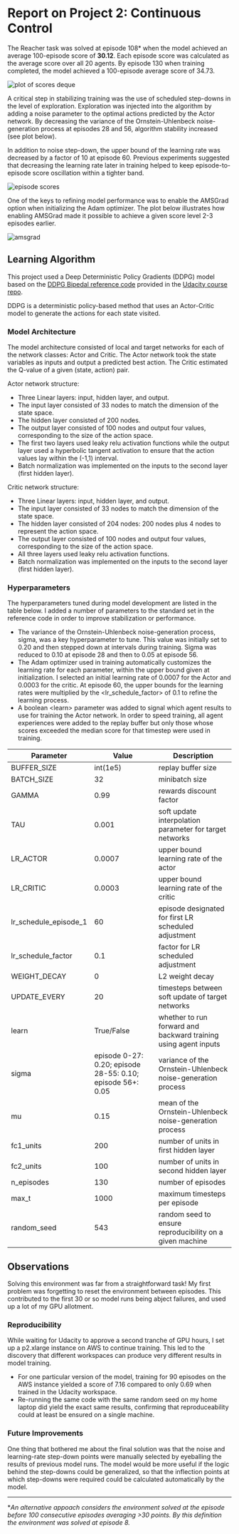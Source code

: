 # Report on Project 2: Continuous Control

The Reacher task was solved at episode 108* when the model achieved an average 100-episode score of **30.12**. Each episode score was calculated as the average score over all 20 agents. By episode 130 when training completed, the model achieved a 100-episode average score of 34.73.

![plot of scores deque](./images/scores_deque.png)

A critical step in stabilizing training was the use of scheduled step-downs in the level of exploration. Exploration was injected into the algorithm by adding a noise parameter to the optimal actions predicted by the Actor network. By decreasing the variance of the Ornstein-Uhlenbeck noise-generation process at episodes 28 and 56, algorithm stability increased (see plot below).  

In addition to noise step-down, the upper bound of the learning rate was decreased by a factor of 10 at episode 60. Previous experiments suggested that decreasing the learning rate later in training helped to keep episode-to-episode score oscillation within a tighter band. 

![episode scores](./images/episode_scores.png)

One of the keys to refining model performance was to enable the AMSGrad option when initializing the Adam optimizer. The plot below illustrates how enabling AMSGrad made it possible to achieve a given score level 2-3 episodes earlier.

![amsgrad](./images/amsgrad.png)

## Learning Algorithm

This project used a Deep Deterministic Policy Gradients (DDPG) model based on the [DDPG Bipedal reference code](https://github.com/udacity/deep-reinforcement-learning/tree/master/ddpg-bipedal) provided in the [Udacity course repo](https://github.com/udacity/deep-reinforcement-learning). 

DDPG is a deterministic policy-based method that uses an Actor-Critic model to generate the actions for each state visited. 

### Model Architecture
The model architecture consisted of local and target networks for each of the network classes: Actor and Critic. The Actor network took the state variables as inputs and output a predicted best action. The Critic estimated the Q-value of a given (state, action) pair. 

Actor network structure:
* Three Linear layers: input, hidden layer, and output.
* The input layer consisted of 33 nodes to match the dimension of the state space.
* The hidden layer consisted of 200 nodes.
* The output layer consisted of 100 nodes and output four values, corresponding to the size of the action space.
* The first two layers used leaky relu activation functions while the output layer used a hyperbolic tangent activation to ensure that the action values lay within the (-1,1) interval.
* Batch normalization was implemented on the inputs to the second layer (first hidden layer).

Critic network structure:
* Three Linear layers: input, hidden layer, and output.
* The input layer consisted of 33 nodes to match the dimension of the state space.
* The hidden layer consisted of 204 nodes: 200 nodes plus 4 nodes to represent the action space.
* The output layer consisted of 100 nodes and output four values, corresponding to the size of the action space.
* All three layers used leaky relu activation functions.
* Batch normalization was implemented on the inputs to the second layer (first hidden layer).

### Hyperparameters

The hyperparameters tuned during model development are listed in the table below. I added a number of parameters to the standard set in the reference code in order to improve stabilization or performance.
* The variance of the Ornstein-Uhlenbeck noise-generation process, sigma, was a key hyperparameter to tune. This value was initially set to 0.20 and then stepped down at intervals during training. Sigma was reduced to 0.10 at episode 28 and then to 0.05 at episode 56. 
* The Adam optimizer used in training automatically customizes the learning rate for each parameter, within the upper bound given at initialization. I selected an initial learning rate of 0.0007 for the Actor and 0.0003 for the critic. At episode 60, the upper bounds for the learning rates were multiplied by the \<lr_schedule_factor> of 0.1 to refine the learning process.   
* A boolean \<learn> parameter was added to signal which agent results to use for training the Actor network. In order to speed training, all agent experiences were added to the replay buffer but only those whose scores exceeded the median score for that timestep were used in training.

| Parameter | Value | Description                                                     |
|-----------|---|-----------------------------------------------------------------|
|BUFFER_SIZE| int(1e5) | replay buffer size                                              |
| BATCH_SIZE | 32 | minibatch size                                                  |
| GAMMA| 0.99 | rewards discount factor                                         |
| TAU| 0.001 | soft update interpolation parameter for target networks         |
|LR_ACTOR| 0.0007 | upper bound learning rate of the actor                          |
| LR_CRITIC| 0.0003 | upper bound learning rate of the critic                         |
| lr_schedule_episode_1 | 60 | episode designated for first LR scheduled adjustment            |
| lr_schedule_factor | 0.1 | factor for LR scheduled adjustment                              |
| WEIGHT_DECAY | 0 | L2 weight decay                                                 |
|UPDATE_EVERY|20| timesteps between soft update of target networks                |
|learn|True/False| whether to run forward and backward training using agent inputs |
|sigma|episode 0-27: 0.20; episode 28-55: 0.10; episode 56+: 0.05|variance of the Ornstein-Uhlenbeck noise-generation process|
|mu|0.15|mean of the Ornstein-Uhlenbeck noise-generation process|
|fc1_units|200|number of units in first hidden layer|
|fc2_units|100|number of units in second hidden layer|
|n_episodes|130|number of episodes|
|max_t|1000 |maximum timesteps per episode|
|random_seed|543|random seed to ensure reproducibility on a given machine|

## Observations

Solving this environment was far from a straightforward task! My first problem was forgetting to reset the environment between episodes. This contributed to the first 30 or so model runs being abject failures, and used up a lot of my GPU allotment.  

### Reproducibility 
While waiting for Udacity to approve a second tranche of GPU hours, I set up a p2.xlarge instance on AWS to continue training. This led to the discovery that different workspaces can produce very different results in model training. 
* For one particular version of the model, training for 90 episodes on the AWS instance yielded a score of 7.16 compared to only 0.69 when trained in the Udacity workspace. 
* Re-running the same code with the same random seed on my home laptop did yield the exact same results, confirming that reproduceability could at least be ensured on a single machine.

### Future Improvements

One thing that bothered me about the final solution was that the noise and learning-rate step-down points were manually selected by eyeballing the results of previous model runs. The model would be more useful if the logic behind the step-downs could be generalized, so that the inflection points at which step-downs were required could be calculated automatically by the model.


--------------------------------------------------
*_An alternative appoach considers the environment solved at the episode before 100 consecutive episodes averaging >30 points. By this definition the environment was solved at episode 8._